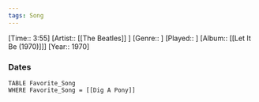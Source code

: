 ```yaml
---
tags: Song  
---
```

[Time:: 3:55]
[Artist:: [[The Beatles]] ]
[Genre:: ]
[Played:: ]
[Album:: [[Let It Be (1970)]]]
[Year:: 1970]
### Dates
````dataview
TABLE Favorite_Song
WHERE Favorite_Song = [[Dig A Pony]]
````